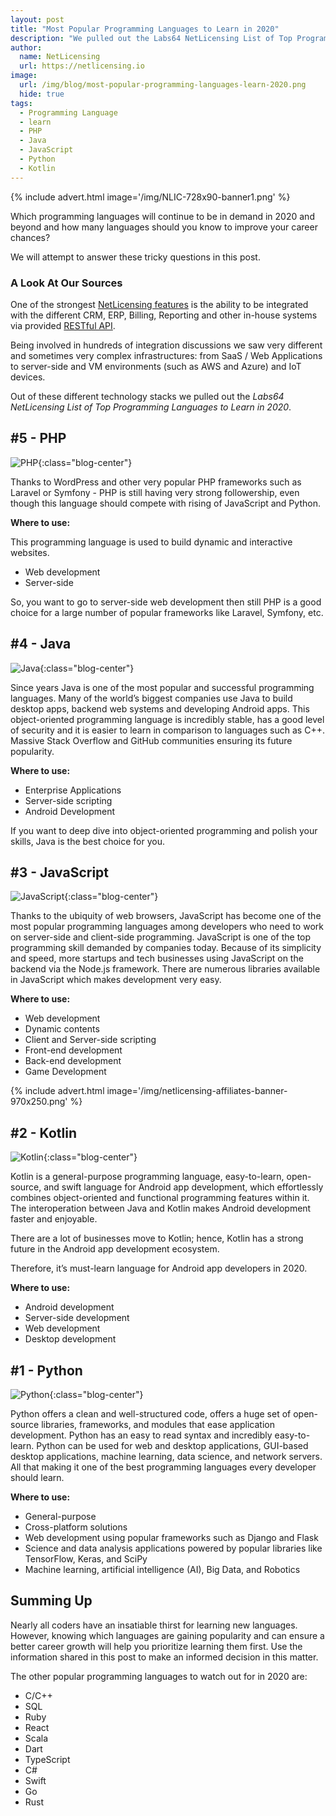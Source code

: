 ```yaml
---
layout: post
title: "Most Popular Programming Languages to Learn in 2020"
description: "We pulled out the Labs64 NetLicensing List of Top Programming Languages to Learn in 2020"
author:
  name: NetLicensing
  url: https://netlicensing.io
image:
  url: /img/blog/most-popular-programming-languages-learn-2020.png
  hide: true
tags:
  - Programming Language
  - learn
  - PHP
  - Java
  - JavaScript
  - Python
  - Kotlin
---
```


{% include advert.html image='/img/NLIC-728x90-banner1.png' %}

Which programming languages will continue to be in demand in 2020 and beyond and how many languages should you know to improve your career chances?

We will attempt to answer these tricky questions in this post.

### A Look At Our Sources

One of the strongest [NetLicensing features](https://netlicensing.io/features-all) is the ability to be integrated with the different CRM, ERP, Billing, Reporting and other in-house systems via provided [RESTful API](https://netlicensing.io/wiki/restful-api).

Being involved in hundreds of integration discussions we saw very different and sometimes very complex infrastructures: from SaaS / Web Applications to server-side and VM environments (such as AWS and Azure) and IoT devices.

Out of these different technology stacks we pulled out the *Labs64 NetLicensing List of Top Programming Languages to Learn in 2020*.

## #5 - PHP

![PHP](/img/blog/nlic-programming-languages-php.png "PHP"){:class="blog-center"}

Thanks to WordPress and other very popular PHP frameworks such as Laravel or Symfony - PHP is still having very strong followership, even though this language should compete with rising of JavaScript and Python.

**Where to use:**

This programming language is used to build dynamic and interactive websites.

- Web development
- Server-side

So, you want to go to server-side web development then still PHP is a good choice for a large number of popular frameworks like Laravel, Symfony, etc.

## #4 - Java

![Java](/img/blog/nlic-programming-languages-java.png "Java"){:class="blog-center"}

Since years Java is one of the most popular and successful programming languages.
Many of the world’s biggest companies use Java to build desktop apps, backend web systems and developing Android apps.
This object-oriented programming language is incredibly stable, has a good level of security and it is easier to learn in comparison to languages such as C++.
Massive Stack Overflow and GitHub communities ensuring its future popularity.

**Where to use:**

- Enterprise Applications
- Server-side scripting
- Android Development

If you want to deep dive into object-oriented programming and polish your skills, Java is the best choice for you.

## #3 - JavaScript

![JavaScript](/img/blog/nlic-programming-languages-javascript.png "JavaScript"){:class="blog-center"}

Thanks to the ubiquity of web browsers, JavaScript has become one of the most popular programming languages among developers who need to work on server-side and client-side programming.
JavaScript is one of the top programming skill demanded by companies today.
Because of its simplicity and speed, more startups and tech businesses using JavaScript on the backend via the Node.js framework.
There are numerous libraries available in JavaScript which makes development very easy.

**Where to use:**

- Web development
- Dynamic contents
- Client and Server-side scripting
- Front-end development
- Back-end development
- Game Development

{% include advert.html image='/img/netlicensing-affiliates-banner-970x250.png' %}

## #2 - Kotlin

![Kotlin](/img/blog/nlic-programming-languages-kotlin.png "Kotlin"){:class="blog-center"}

Kotlin is a general-purpose programming language, easy-to-learn, open-source, and swift language for Android app development, which effortlessly combines object-oriented and functional programming features within it.
The interoperation between Java and Kotlin makes Android development faster and enjoyable.

There are a lot of businesses move to Kotlin; hence, Kotlin has a strong future in the Android app development ecosystem.

Therefore, it’s must-learn language for Android app developers in 2020.

**Where to use:**

- Android development
- Server-side development
- Web development
- Desktop development

## #1 - Python

![Python](/img/blog/nlic-programming-languages-python.png "Python"){:class="blog-center"}

Python offers a clean and well-structured code, offers a huge set of open-source libraries, frameworks, and modules that ease application development.
Python has an easy to read syntax and incredibly easy-to-learn.
Python can be used for web and desktop applications, GUI-based desktop applications, machine learning, data science, and network servers.
All that making it one of the best programming languages every developer should learn.

**Where to use:**

- General-purpose
- Cross-platform solutions
- Web development using popular frameworks such as Django and Flask
- Science and data analysis applications powered by popular libraries like TensorFlow, Keras, and SciPy
- Machine learning, artificial intelligence (AI), Big Data, and Robotics

## Summing Up

Nearly all coders have an insatiable thirst for learning new languages. However, knowing which languages are gaining popularity and can ensure a better career growth will help you prioritize learning them first.
Use the information shared in this post to make an informed decision in this matter.


The other popular programming languages to watch out for in 2020 are:
- C/C++
- SQL
- Ruby
- React
- Scala
- Dart
- TypeScript
- C#
- Swift
- Go
- Rust
